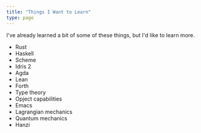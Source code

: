 ```yaml
---
title: "Things I Want to Learn"
type: page
---
```



I've already learned a bit of some of these things, but I'd like to learn more.

- Rust
- Haskell
- Scheme
- Idris 2
- Agda
- Lean
- Forth
- Type theory
- Opject capabilities
- Emacs
- Lagrangian mechanics
- Quantum mechanics
- Hanzi

